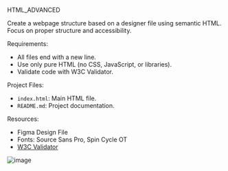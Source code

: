 HTML_ADVANCED  

Create a webpage structure based on a designer file using semantic HTML. Focus on proper structure and accessibility.  

Requirements:  
- All files end with a new line.  
- Use only pure HTML (no CSS, JavaScript, or libraries).  
- Validate code with W3C Validator.  

Project Files:  
- `index.html`: Main HTML file.  
- `README.md`: Project documentation.  

Resources:  
- Figma Design File  
- Fonts: Source Sans Pro, Spin Cycle OT  
- [W3C Validator](https://validator.w3.org/)  

![image](https://github.com/Yvette334/alu-web-development/blob/master/html_advanced/alu-web-development/html_advanced/image/hp.png)

